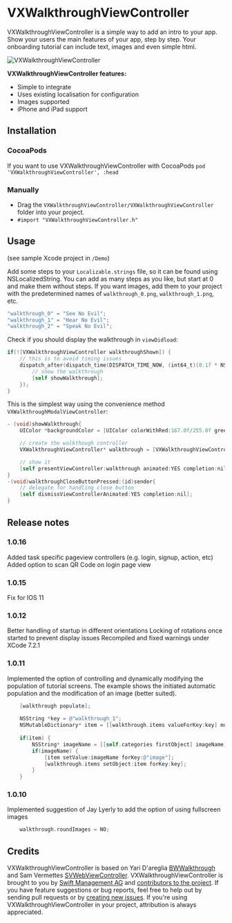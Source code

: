 # VXWalkthroughViewController

VXWalkthroughViewController is a simple way to add an intro to your app.
Show your users the main features of your app, step by step. 
Your onboarding tutorial can include text, images and even simple html.

![VXWalkthroughViewController](https://cloud.githubusercontent.com/assets/314516/5762993/a2ec59da-9ce6-11e4-9c93-690b48eb93b5.png)

**VXWalkthroughViewController features:**

* Simple to integrate
* Uses existing localisation for configuration
* Images supported
* iPhone and iPad support

## Installation

### CocoaPods

If you want to use VXWalkthroughViewController with CocoaPods
`pod 'VXWalkthroughViewController', :head`

### Manually

* Drag the `VXWalkthroughViewController/VXWalkthroughViewController` folder into your project.
* `#import "VXWalkthroughViewController.h"`

## Usage

(see sample Xcode project in `/Demo`)

Add some steps to your `Localizable.strings` file, so it can be found using NSLocalizedString.
You can add as many steps as you like, but start at 0 and make them without steps.
If you want images, add them to your project with the predetermined names of `walkthrough_0.png`, `walkthrough_1.png`, etc.

```objective-c
"walkthrough_0" = "See No Evil";
"walkthrough_1" = "Hear No Evil";
"walkthrough_2" = "Speak No Evil";
```

Check if you should display the walkthrough in `viewDidload`:

```objective-c
if(![VXWalkthroughViewController walkthroughShown]) {
	// this is to avoid timing issues
	dispatch_after(dispatch_time(DISPATCH_TIME_NOW, (int64_t)(0.1f * NSEC_PER_SEC)), dispatch_get_main_queue(), ^{
		// show the walkthrough
		[self showWalkthrough];
	});
}

```

This is the simplest way using the convenience method `VXWalkthroughModalViewController`:

```objective-c
- (void)showWalkthrough{
	UIColor *backgroundColor = [UIColor colorWithRed:167.0f/255.0f green:131.0f/255.0f blue:82.0f/255.0f alpha:1.0f];

	// create the walkthough controller
	VXWalkthroughViewController* walkthrough = [VXWalkthroughViewController initWithDelegate:self withBackgroundColor:backgroundColor];

	// show it
	[self presentViewController:walkthrough animated:YES completion:nil];
}
-(void)walkthroughCloseButtonPressed:(id)sender{
	// delegate for handling close button
	[self dismissViewControllerAnimated:YES completion:nil];
}
```

## Release notes

### 1.0.16
Added task specific pageview controllers (e.g. login, signup, action, etc)
Added option to scan QR Code on login page view

### 1.0.15
Fix for IOS 11

### 1.0.12
Better handling of startup in different orientations
Locking of rotations once started to prevent display issues
Recompiled and fixed warnings under XCode 7.2.1

### 1.0.11
Implemented the option of controlling and dynamically modifying the population of tutorial screens.
The example shows the initiated automatic population and the modification of an image (better suited).

```objective-c
	[walkthrough populate];
	
	NSString *key = @"walkthrough_1";
	NSMutableDictionary* item = [[walkthrough.items valueForKey:key] mutableCopy];
	
	if(item) {
		NSString* imageName = [[self.categories firstObject] imageName];
		if(imageName) {
			[item setValue:imageName forKey:@"image"];
			[walkthrough.items setObject:item forKey:key];
		}
	}


```

### 1.0.10
Implemented suggestion of Jay Lyerly to add the option of using fullscreen images

```objective-c
	walkthrough.roundImages = NO;
```

## Credits

VXWalkthroughViewController is based on Yari D'areglia [BWWalkthrough](https://github.com/ariok/BWWalkthrough) and Sam Vermettes [SVWebViewController](https://github.com/samvermette/SVWebViewController).
VXWalkthroughViewController is brought to you by [Swift Management AG](http://www.swift.ch) and [contributors to the project](https://github.com/swiftmanagementag/VXWalkthroughViewController/contributors). If you have feature suggestions or bug reports, feel free to help out by sending pull requests or by [creating new issues](https://github.com/swiftmanagementag/VXWalkthroughViewController/issues/new). If you're using VXWalkthroughViewController in your project, attribution is always appreciated.
